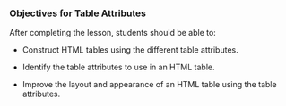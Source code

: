 ### Objectives for Table Attributes

After completing the lesson, students should be able to:

- Construct HTML tables using the different table attributes.

- Identify the table attributes to use in an HTML table.

- Improve the layout and appearance of an HTML table using the table attributes.